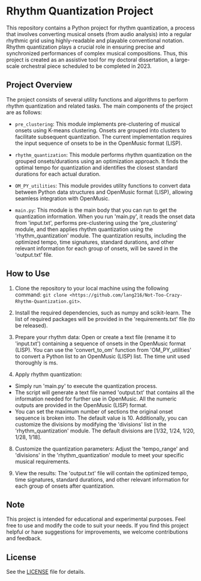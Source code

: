 # Rhythm Quantization Project

This repository contains a Python project for rhythm quantization, a process that involves converting musical onsets (from audio analysis) into a regular rhythmic grid using highly-readable and playable conventional notation. Rhythm quantization plays a crucial role in ensuring precise and synchronized performances of complex musical compositions. Thus, this project is created as an assistive tool for my doctoral dissertation, a large-scale orchestral piece scheduled to be completed in 2023.

## Project Overview

The project consists of several utility functions and algorithms to perform rhythm quantization and related tasks. The main components of the project are as follows:

- `pre_clustering`: This module implements pre-clustering of musical onsets using K-means clustering. Onsets are grouped into clusters to facilitate subsequent quantization. The current implementation requires the input sequence of onsets to be in the OpenMusic format (LISP).

- `rhythm_quantization`: This module performs rhythm quantization on the grouped onsets/durations using an optimization approach. It finds the optimal tempo for quantization and identifies the closest standard durations for each actual duration.

- `OM_PY_utilities`: This module provides utility functions to convert data between Python data structures and OpenMusic format (LISP), allowing seamless integration with OpenMusic.

- `main.py`: This module is the main body that you can run to get the quantization information. When you run 'main.py', it reads the onset data from 'input.txt', performs pre-clustering using the 'pre_clustering' module, and then applies rhythm quantization using the 'rhythm_quantization' module. The quantization results, including the optimized tempo, time signatures, standard durations, and other relevant information for each group of onsets, will be saved in the 'output.txt' file.

## How to Use

1. Clone the repository to your local machine using the following command: `git clone <https://github.com/lang216/Not-Too-Crazy-Rhythm-Quantization.git>`.

2. Install the required dependencies, such as numpy and scikit-learn. The list of required packages will be provided in the 'requirements.txt' file (to be released).

3. Prepare your rhythm data: Open or create a text file (rename it to 'input.txt') containing a sequence of onsets in the OpenMusic format (LISP). You can use the 'convert_to_om' function from 'OM_PY_utilities' to convert a Python list to an OpenMusic (LISP) list. The time unit used thoroughly is ms.

6. Apply rhythm quantization:
- Simply run 'main.py' to execute the quantization process.
- The script will generate a text file named 'output.txt' that contains all the information needed for further use in OpenMusic. All the numeric outputs are provided in the OpenMusic (LISP) format.
- You can set the maximum number of sections the original onset sequence is broken into. The default value is 10. Additionally, you can customize the divisions by modifying the 'divisions' list in the 'rhythm_quantization' module. The default divisions are [1/32, 1/24, 1/20, 1/28, 1/18].

8. Customize the quantization parameters: Adjust the 'tempo_range' and 'divisions' in the 'rhythm_quantization' module to meet your specific musical requirements.

9. View the results: The 'output.txt' file will contain the optimized tempo, time signatures, standard durations, and other relevant information for each group of onsets after quantization.

## Note

This project is intended for educational and experimental purposes. Feel free to use and modify the code to suit your needs. If you find this project helpful or have suggestions for improvements, we welcome contributions and feedback.

## License

See the [LICENSE](LICENSE) file for details.
